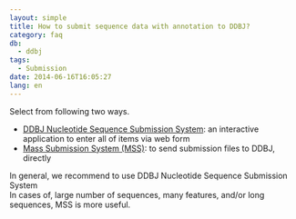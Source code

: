 ```yaml
---
layout: simple
title: How to submit sequence data with annotation to DDBJ?
category: faq
db:
  - ddbj
tags: 
  - Submission
date: 2014-06-16T16:05:27
lang: en
---
```


Select from following two ways. 
- [DDBJ Nucleotide Sequence Submission System](/ddbj/web-submission-e.html): an interactive application to enter all of items via web form
- [Mass Submission System (MSS)](/ddbj/mss-e.html): to send submission files to DDBJ, directly

In general, we recommend to use DDBJ Nucleotide Sequence Submission System    
In cases of, large number of sequences, many features, and/or long sequences, MSS is more useful. 

